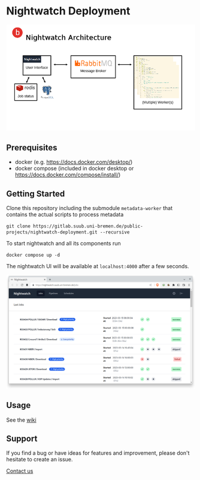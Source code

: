 # Nightwatch Deployment

![Nightwatch architecture diagram. The User Interface Nightwatch is bidirectionally connected to redis for supervising each job's status and to a PostreSQL to store data.](docs/Nightwatch_architecture.png)


## Prerequisites

* docker (e.g. https://docs.docker.com/desktop/)
* docker compose (included in docker desktop or https://docs.docker.com/compose/install/)


## Getting Started

Clone this repository including the submodule `metadata-worker` that contains the actual scripts to process metadata

```
git clone https://gitlab.suub.uni-bremen.de/public-projects/nightwatch-deployment.git --recursive
```

To start nightwatch and all its components run

```
docker compose up -d
```

The nightwatch UI will be available at `localhost:4000` after a few seconds.

![Nightwatch UI showing multiple jobs and their status](docs/nightwatch.png)


## Usage

See the [wiki](https://gitlab.suub.uni-bremen.de/public-projects/nightwatch-deployment/-/wikis/Getting-Startet)

## Support

If you find a bug or have ideas for features and improvement, please don't hesitate to create an issue.

[Contact us](mailto:nightwatch@suub.uni-bremen.de)
